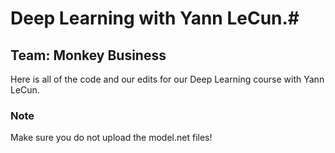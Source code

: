 # Deep Learning with Yann LeCun.#

## Team: Monkey Business ##

Here is all of the code and our edits for our Deep Learning course with Yann LeCun.

### Note ###
Make sure you do not upload the model.net files!
